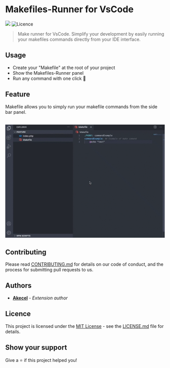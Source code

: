 # Makefiles-Runner for VsCode

[![](https://vsmarketplacebadge.apphb.com/version-short/akecel.makefiles-runner.svg)](https://marketplace.visualstudio.com/items?itemName=akecel.makefiles-runner)
![Licence](https://img.shields.io/badge/License-MIT-blue.svg)

>Make runner for VsCode. Simplify your development by easily running your makefiles commands directly from your IDE interface.

## Usage

- Create your "Makefile" at the root of your project
- Show the Makefiles-Runner panel
- Run any command with one click 🚀
  
## Feature

Makefile allows you to simply run your makefile commands from the side bar panel.

<br />

<img src="https://raw.githubusercontent.com/Akecel/makefiles-runner/main/assets/doc/feature.gif" alt="Usage demo" />

## Contributing

Please read [CONTRIBUTING.md](https://github.com/Akecel/makefiles-runner/tree/main/CONTRIBUTING.md) for details on our code of conduct, and the process for submitting pull requests to us.

## Authors

- [**Akecel**](https://github.com/Akecel) - *Extension author*

## Licence

This project is licensed under the [MIT License](https://opensource.org/licenses)  - see the [LICENSE.md](https://github.com/Akecel/makefiles-runner/blob/master/LICENSE) file for details.

## Show your support

Give a ⭐️ if this project helped you!
